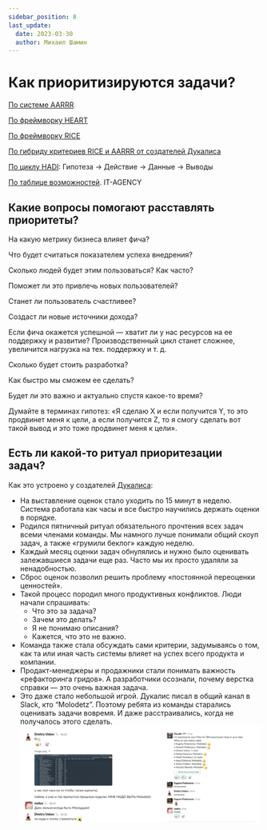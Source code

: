 ```yaml
---
sidebar_position: 8
last_update:
  date: 2023-03-30
  author: Михаил Шамин
---
```

# Как приоритизируются задачи?

[По системе AARRR](./aarrr.md)

[По фреймворку HEART](./heart.md)

[По фреймворку RICE](./rice.md)

[По гибриду критериев RICE и AARRR от создателей Дукалиса](./ducalis.md)

[По циклу HADI](https://bureau.ru/soviet/20190425/): Гипотеза → Действие → Данные → Выводы

[По таблице возможностей](./it-agency.md). IT-AGENCY

## Какие вопросы помогают расставлять приоритеты?

На какую метрику бизнеса влияет фича?

Что будет считаться показателем успеха внедрения?

Сколько людей будет этим пользоваться? Как часто?

Поможет ли это привлечь новых пользователей?

Станет ли пользователь счастливее?

Создаст ли новые источники дохода?

Если фича окажется успешной — хватит ли у нас ресурсов на ее поддержку и развитие? Производственный цикл станет сложнее, увеличится нагрузка на тех. поддержку и т. д. 

Cколько будет стоить разработка?

Как быстро мы сможем ее сделать?

Будет ли это важно и актуально спустя какое-то время?

Думайте в терминах гипотез: «Я сделаю X и если получится Y, то это продвинет меня к цели, а если получится Z, то я смогу сделать вот такой вывод и это тоже продвинет меня к цели».

## Есть ли какой-то ритуал приоритезации задач?

Как это устроено у создателей [Дукалиса](https://hi.ducalis.io):

- На выставление оценок стало уходить по 15 минут в неделю. Система работала как часы и все быстро научились держать оценки в порядке.
- Родился пятничный ритуал обязательного прочтения всех задач всеми членами команды. Мы намного лучше понимали общий скоуп задач, а также «грумили беклог» каждую неделю.
- Каждый месяц оценки задач обнулялись и нужно было оценивать залежавшиеся задачи еще раз. Часто мы их просто удаляли за ненадобностью.
- Сброс оценок позволил решить проблему «постоянной переоценки ценностей».
- Такой процесс породил много продуктивных конфликтов. Люди начали спрашивать:
    - Что это за задача?
    - Зачем это делать?
    - Я не понимаю описания?
    - Кажется, что это не важно.
- Команда также стала обсуждать сами критерии, задумываясь о том, как та или иная часть системы влияет на успех всего продукта и компании.
- Продакт-менеджеры и продажники стали понимать важность «рефакторинга гридов». А разработчики осознали, почему верстка справки — это очень важная задача.
- Это даже стало небольшой игрой. Дукалис писал в общий канал в Slack, кто “Molodetz”. Поэтому ребята из команды старались оценивать задачи вовремя. И даже расстраивались, когда не получалось этого сделать.
![](../attachments\molodetz.png)